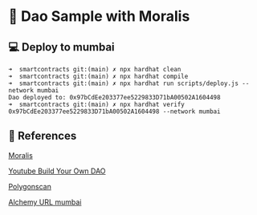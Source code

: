 # 👋 Dao Sample with Moralis

## 💻 Deploy to mumbai

```shell
➜  smartcontracts git:(main) ✗ npx hardhat clean
➜  smartcontracts git:(main) ✗ npx hardhat compile
➜  smartcontracts git:(main) ✗ npx hardhat run scripts/deploy.js --network mumbai
Dao deployed to: 0x97bCdEe203377ee5229833D71bA00502A1604498
➜  smartcontracts git:(main) ✗ npx hardhat verify 0x97bCdEe203377ee5229833D71bA00502A1604498 --network mumbai
```

## 🚀 References

[Moralis](https://moralis.io/)

[Youtube Build Your Own DAO](https://youtu.be/sAcEJcwPTOk?t=2233)

[Polygonscan](https://mumbai.polygonscan.com/address/0x97bCdEe203377ee5229833D71bA00502A1604498)

[Alchemy URL mumbai](https://dashboard.alchemyapi.io/apps/po6dyat16ewpsgbr)

